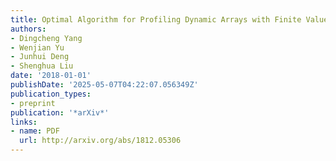 ```yaml
---
title: Optimal Algorithm for Profiling Dynamic Arrays with Finite Values
authors:
- Dingcheng Yang
- Wenjian Yu
- Junhui Deng
- Shenghua Liu
date: '2018-01-01'
publishDate: '2025-05-07T04:22:07.056349Z'
publication_types:
- preprint
publication: '*arXiv*'
links:
- name: PDF
  url: http://arxiv.org/abs/1812.05306
---
```


